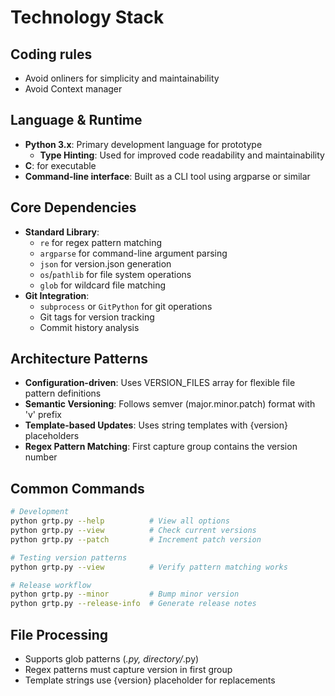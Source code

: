 # Technology Stack

## Coding rules
- Avoid onliners for simplicity and maintainability
- Avoid Context manager

## Language & Runtime
- **Python 3.x**: Primary development language for prototype 
    - **Type Hinting**: Used for improved code readability and maintainability
- **C**: for executable
- **Command-line interface**: Built as a CLI tool using argparse or similar

## Core Dependencies
- **Standard Library**: 
  - `re` for regex pattern matching
  - `argparse` for command-line argument parsing
  - `json` for version.json generation
  - `os`/`pathlib` for file system operations
  - `glob` for wildcard file matching
- **Git Integration**: 
  - `subprocess` or `GitPython` for git operations
  - Git tags for version tracking
  - Commit history analysis

## Architecture Patterns
- **Configuration-driven**: Uses VERSION_FILES array for flexible file pattern definitions
- **Semantic Versioning**: Follows semver (major.minor.patch) format with 'v' prefix
- **Template-based Updates**: Uses string templates with {version} placeholders
- **Regex Pattern Matching**: First capture group contains the version number

## Common Commands
```bash
# Development
python grtp.py --help          # View all options
python grtp.py --view          # Check current versions
python grtp.py --patch         # Increment patch version

# Testing version patterns
python grtp.py --view          # Verify pattern matching works

# Release workflow
python grtp.py --minor         # Bump minor version
python grtp.py --release-info  # Generate release notes
```

## File Processing
- Supports glob patterns (*.py, directory/*.py)
- Regex patterns must capture version in first group
- Template strings use {version} placeholder for replacements